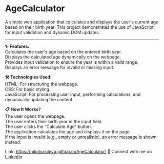 # AgeCalculator

A simple web application that calculates and displays the user's current age based on their birth year. This project demonstrates the use of JavaScript for input validation and dynamic DOM updates.

<hr>

<strong>✨ Features:</strong><br>
Calculates the user's age based on the entered birth year.<br>
Displays the calculated age dynamically on the webpage.<br>
Provides input validation to ensure the year is within a valid range.<br>
Displays an error message for invalid or missing input.<br>

<strong>🛠️ Technologies Used:</strong><br>
HTML: For structuring the webpage.<br>
CSS: For basic styling.<br>
JavaScript: For processing user input, performing calculations, and dynamically updating the content.<br>

<strong>📋 How It Works?</strong><br>
The user opens the webpage.<br>
The user enters their birth year in the input field.<br>
The user clicks the "Calculate Age" button.<br>
The application calculates the age and displays it on the page.<br>
If the input is invalid (e.g., empty or unrealistic), an error message is shown instead.<br>

Link: <a href="https://nikolvasileva.github.io/AgeCalculator/" target="_blank">https://nikolvasileva.github.io/AgeCalculator/</a>
💼 Connect with me on <a href="https://2ly.link/23Pyp">LinkedIn</a>
